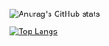 ![Anurag's GitHub stats](https://github-readme-stats.vercel.app/api?username=golfhiro&show_icons=true&theme=radical)

[![Top Langs](https://github-readme-stats.vercel.app/api/top-langs/?username=golfhiro&layout=compact)](https://github.com/golfhiro/github-readme-stats)

<!--
**golfhiro/golfhiro** is a ✨ _special_ ✨ repository because its `README.md` (this file) appears on your GitHub profile.

Here are some ideas to get you started:

- 🔭 I’m currently working on ...
- 🌱 I’m currently learning ...
- 👯 I’m looking to collaborate on ...
- 🤔 I’m looking for help with ...
- 💬 Ask me about ...
- 📫 How to reach me: ...
- 😄 Pronouns: ...
- ⚡ Fun fact: ...
-->
